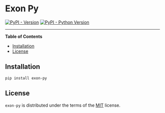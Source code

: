 # Exon Py

[![PyPI - Version](https://img.shields.io/pypi/v/exon-py.svg)](https://pypi.org/project/exon-py)
[![PyPI - Python Version](https://img.shields.io/pypi/pyversions/exon-py.svg)](https://pypi.org/project/exon-py)

-----

**Table of Contents**

- [Installation](#installation)
- [License](#license)

## Installation

```console
pip install exon-py
```

## License

`exon-py` is distributed under the terms of the [MIT](https://spdx.org/licenses/MIT.html) license.
